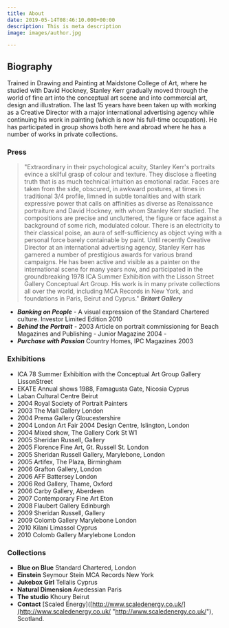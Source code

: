 ```yaml
---
title: About
date: 2019-05-14T08:46:10.000+00:00
description: This is meta description
image: images/author.jpg

---
```

## Biography

Trained in Drawing and Painting at Maidstone College of Art, where he studied with David Hockney, Stanley Kerr gradually moved through the world of fine art into the conceptual art scene and into commercial art, design and illustration. The last 15 years have been taken up with working as a Creative Director with a major international advertising agency while continuing his work in painting (which is now his full-time occupation). He has participated in group shows both here and abroad where he has a number of works in private collections.

### Press

> "Extraordinary in their psychological acuity, Stanley Kerr's portraits evince a skilful grasp of colour and texture. They disclose a fleeting truth that is as much technical intuition as emotional radar. Faces are taken from the side, obscured, in awkward postures, at times in traditional 3/4 profile, limned in subtle tonalities and with stark expressive power that calls on affinities as diverse as Renaissance portraiture and David Hockney, with whom Stanley Kerr studied. The compositions are precise and uncluttered, the figure or face against a background of some rich, modulated colour. There is an electricity to their classical poise, an aura of self-sufficiency as object vying with a personal force barely containable by paint. Until recently Creative Director at an international advertising agency, Stanley Kerr has garnered a number of prestigious awards for various brand campaigns. He has been active and visible as a painter on the international scene for many years now, and participated in the groundbreaking 1978 ICA Summer Exhibition with the Lisson Street Gallery Conceptual Art Group. His work is in many private collections all over the world, including MCA Records in New York, and foundations in Paris, Beirut and Cyprus." **_Britart Gallery_**

* **_Banking on People_** - A visual expression of the Standard Chartered culture. Investor Limited Edition 2010
* **_Behind the Portrait_** - 2003 Article on portrait commissioning for Beach Magazines and Publishing - Junior Magazine 2004 -
* **_Purchase with Passion_** Country Homes, IPC Magazines 2003


### Exhibitions

* ICA 78 Summer Exhibition with the Conceptual Art Group Gallery LissonStreet
* EKATE Annual shows 1988, Famagusta Gate, Nicosia Cyprus
* Laban Cultural Centre Beirut
* 2004 Royal Society of Portrait Painters
* 2003 The Mall Gallery London
* 2004 Prema Gallery Gloucestershire
* 2004 London Art Fair 2004 Design Centre, Islington, London
* 2004 Mixed show, The Gallery Cork St W1
* 2005 Sheridan Russell, Gallery
* 2005 Florence Fine Art, Gt. Russell St. London
* 2005 Sheridan Russell Gallery, Marylebone, London
* 2005 Artifex, The Plaza, Birmingham
* 2006 Grafton Gallery, London
* 2006 AFF Battersey London
* 2006 Red Gallery, Thame, Oxford
* 2006 Carby Gallery, Aberdeen
* 2007 Contemporary Fine Art Eton
* 2008 Flaubert Gallery Edinburgh
* 2009 Sheridan Russell, Gallery
* 2009 Colomb Gallery Marylebone London
* 2010 Kilani Limassol Cyprus
* 2010 Colomb Gallery Marylebone London


### Collections

* **Blue on Blue** Standard Chartered, London
* **Einstein** Seymour Stein MCA Records New York
* **Jukebox Girl** Tellalis Cyprus
* **Natural Dimension** Avedessian Paris
* **The studio** Khoury Beirut
* **Contact** [Scaled Energy]([http://www.scaledenergy.co.uk/](http://www.scaledenergy.co.uk/ "http://www.scaledenergy.co.uk/"), Scotland.